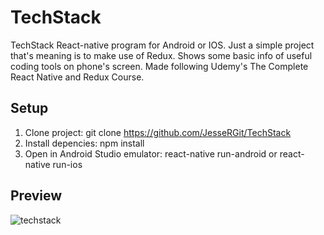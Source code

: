 # TechStack
TechStack React-native program for Android or IOS. Just a simple project that's meaning is to make use of Redux. Shows some basic info of useful coding tools on phone's screen. Made following Udemy's The Complete React Native and Redux Course.

## Setup
1. Clone project: git clone https://github.com/JesseRGit/TechStack
2. Install depencies: npm install
3. Open in Android Studio emulator: react-native run-android
or react-native run-ios


## Preview
![techstack](https://user-images.githubusercontent.com/35838078/51127045-3f884180-182d-11e9-8a83-952544194e6d.png)
